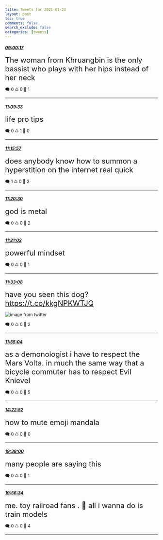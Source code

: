 ```yaml
---
title: Tweets for 2021-01-23
layout: post
toc: true
comments: false
search_exclude: false
categories: [tweets]
---
```



#### <a href = "https://twitter.com/deepfates/status/1353009667346100224">*09:00:17*</a>

<font size="5">The woman from Khruangbin is the only bassist who plays with her hips instead of her neck</font>



🗨️ 0 ♺ 0 🤍  1   

---
    
#### <a href = "https://twitter.com/deepfates/status/1353042201064796160">*11:09:33*</a>

<font size="5">life pro tips</font>



🗨️ 0 ♺ 1 🤍  0   

---
    
#### <a href = "https://twitter.com/deepfates/status/1353043811367178240">*11:15:57*</a>

<font size="5">does anybody know how to summon a hyperstition on the internet real quick</font>



🗨️ 1 ♺ 0 🤍  2   

---
    
#### <a href = "https://twitter.com/deepfates/status/1353044954973491200">*11:20:30*</a>

<font size="5">god is metal</font>



🗨️ 0 ♺ 0 🤍  2   

---
    
#### <a href = "https://twitter.com/deepfates/status/1353045091422674944">*11:21:02*</a>

<font size="5">powerful mindset</font>



🗨️ 0 ♺ 0 🤍  1   

---
    
#### <a href = "https://twitter.com/deepfates/status/1353048133106688001">*11:33:08*</a>

<font size="5">have you seen this dog?  https://t.co/kkgNPKWTJQ</font>

![image from twitter](/fastpages//images/Esb-G2BVkAAwrDt.jpg)


🗨️ 0 ♺ 0 🤍  2   

---
    
#### <a href = "https://twitter.com/deepfates/status/1353053656707289090">*11:55:04*</a>

<font size="5">as a demonologist i have to respect the Mars Volta. in much the same way that a bicycle commuter has to respect Evil Knievel</font>



🗨️ 0 ♺ 0 🤍  5   

---
    
#### <a href = "https://twitter.com/deepfates/status/1353090847953231874">*14:22:52*</a>

<font size="5">how to mute emoji mandala</font>



🗨️ 0 ♺ 0 🤍  0   

---
    
#### <a href = "https://twitter.com/deepfates/status/1353170155988078593">*19:38:00*</a>

<font size="5">many people are saying this</font>



🗨️ 0 ♺ 0 🤍  1   

---
    
#### <a href = "https://twitter.com/deepfates/status/1353174829432594432">*19:56:34*</a>

<font size="5">me.                      toy railroad fans .              🤝  all i wanna do is train models</font>



🗨️ 0 ♺ 0 🤍  4   

---
    
            
